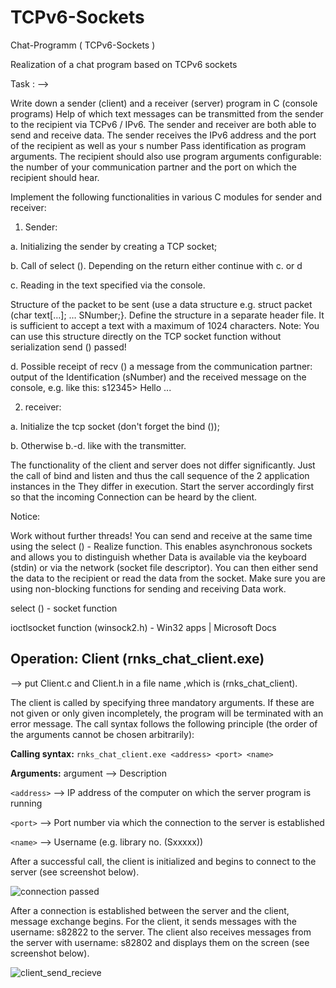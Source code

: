 # TCPv6-Sockets
Chat-Programm ( TCPv6-Sockets )

Realization of a chat program based on TCPv6 sockets

Task : -->

Write down a sender (client) and a receiver (server) program in C (console programs)
Help of which text messages can be transmitted from the sender to the recipient via TCPv6 / IPv6.
The sender and receiver are both able to send and receive data.
The sender receives the IPv6 address and the port of the recipient as well as your s number
Pass identification as program arguments. The recipient should also use program arguments
configurable: the number of your communication partner and the port on which the recipient
should hear.

Implement the following functionalities in various C modules for sender and receiver:

1. Sender:

a. Initializing the sender by creating a TCP socket;

b. Call of select (). Depending on the return either continue with c. or d

c. Reading in the text specified via the console.

Structure of the packet to be sent (use a data structure e.g. struct packet (char
text[…]; … SNumber;}. Define the structure in a separate header file. It is
sufficient to accept a text with a maximum of 1024 characters.
Note: You can use this structure directly on the TCP socket function without serialization
send () passed!

d. Possible receipt of recv () a message from the communication partner: output of the
Identification (sNumber) and the received message on the console, e.g. like this:
s12345> Hello ...

2. receiver:

a. Initialize the tcp socket (don't forget the bind ());

b. Otherwise b.-d. like with the transmitter.

The functionality of the client and server does not differ significantly. Just the call
of bind and listen and thus the call sequence of the 2 application instances in the
They differ in execution. Start the server accordingly first so that the incoming
Connection can be heard by the client.

Notice:

Work without further threads! You can send and receive at the same time using the select () -
Realize function. This enables asynchronous sockets and allows you to distinguish whether
Data is available via the keyboard (stdin) or via the network (socket file descriptor). You can
then either send the data to the recipient or read the data from the socket.
Make sure you are using non-blocking functions for sending and receiving
Data work.

select () - socket function

ioctlsocket function (winsock2.h) - Win32 apps | Microsoft Docs


## Operation: Client (rnks_chat_client.exe)
--> put Client.c and Client.h in a file name ,which is (rnks_chat_client).

The client is called by specifying three mandatory arguments. If these are not given or only given incompletely, the program will be terminated with an error message. The call syntax follows the following principle (the order of the arguments cannot be chosen arbitrarily):

**Calling syntax:** `rnks_chat_client.exe <address> <port> <name>`

**Arguments:**
 argument --> Description 


 `<address>` --> IP address of the computer on which the server program is running 

 `<port>`    --> Port number via which the connection to the server is established 

 `<name>`    --> Username (e.g. library no. (Sxxxxx))                              
  
After a successful call, the client is initialized and begins to connect to the server (see screenshot below).

![connection passed](https://user-images.githubusercontent.com/72709664/156903822-92b041c9-7651-462b-a386-37d9f9e0ba9e.jpg)

After a connection is established between the server and the client, message exchange begins. For the client, it sends messages with the username: s82822 to the server. The client also receives messages from the server with username: s82802 and displays them on the screen (see screenshot below).

![client_send_recieve](https://user-images.githubusercontent.com/72709664/156903852-eacfa3e2-dcc8-444d-8424-c415bcfc1df6.jpg)
